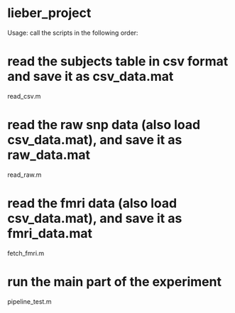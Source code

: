# lieber_project

Usage: call the scripts in the following order:
# read the subjects table in csv format and save it as csv_data.mat
read_csv.m
# read the raw snp data (also load csv_data.mat), and save it as raw_data.mat
read_raw.m
# read the fmri data (also load csv_data.mat), and save it as fmri_data.mat
fetch_fmri.m
# run the main part of the experiment
pipeline_test.m
